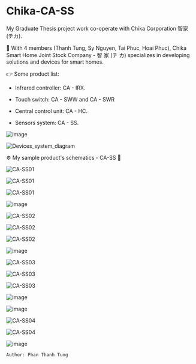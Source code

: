 # Chika-CA-SS

My Graduate Thesis project work co-operate with Chika Corporation 智家 (チカ).

📍 With 4 members (Thanh Tung, Sy Nguyen, Tai Phuc, Hoai Phuc), Chika Smart Home Joint Stock Company - 智 家 (チ カ) specializes in developing  solutions and devices for smart homes.

👉 Some product list:

- Infrared controller: CA - IRX.

- Touch switch: CA - SWW and CA - SWR

- Central control unit: CA - HC.

- Sensors system: CA - SS.


![image](https://user-images.githubusercontent.com/48848418/72683184-a8249100-3b07-11ea-97ea-71700537be0d.png)

![Devices_system_diagram](https://user-images.githubusercontent.com/48848418/76861317-fdbeb500-688e-11ea-8b7e-446db28426eb.png)


⚙️ My sample product's schematics - CA-SS 💎

![CA-SS01](https://user-images.githubusercontent.com/48848418/80554266-c51a0b80-89f6-11ea-86e3-54642cd17d30.png)

![CA-SS01](https://user-images.githubusercontent.com/48848418/77226211-273a5200-6ba9-11ea-8625-c65f81f064c0.png)

![CA-SS01](https://user-images.githubusercontent.com/48848418/78026736-55c4e380-7386-11ea-8e63-e8457d32dbdf.png)

![image](https://user-images.githubusercontent.com/48848418/80554325-ff83a880-89f6-11ea-9435-c32b392c4374.png)

![CA-SS02](https://user-images.githubusercontent.com/48848418/80554268-c9462900-89f6-11ea-8e9b-edd3d0b6d3ae.png)

![CA-SS02](https://user-images.githubusercontent.com/48848418/77226213-2acdd900-6ba9-11ea-9aae-31755f4da163.png)

![CA-SS02](https://user-images.githubusercontent.com/48848418/78026744-58bfd400-7386-11ea-89e4-1b81ee4b5879.png)

![image](https://user-images.githubusercontent.com/48848418/80554358-1629ff80-89f7-11ea-89c2-25f5cb66aa4e.png)

![CA-SS03](https://user-images.githubusercontent.com/48848418/80554272-cba88300-89f6-11ea-8199-fa54737e8b57.png)

![CA-SS03](https://user-images.githubusercontent.com/48848418/77226219-302b2380-6ba9-11ea-965a-808891f18759.png)

![CA-SS03](https://user-images.githubusercontent.com/48848418/78026746-5b222e00-7386-11ea-9688-af8ff13a3178.png)

![image](https://user-images.githubusercontent.com/48848418/80554329-03172f80-89f7-11ea-8f35-9b3fedb753c0.png)

![image](https://user-images.githubusercontent.com/48848418/80554419-47a2cb00-89f7-11ea-9e45-e6b3367e09bf.png)

![CA-SS04](https://user-images.githubusercontent.com/48848418/77226220-33261400-6ba9-11ea-8122-54c7a23afb1c.png)

![CA-SS04](https://user-images.githubusercontent.com/48848418/78026752-5cebf180-7386-11ea-9095-89e000118d05.png)

![image](https://user-images.githubusercontent.com/48848418/80554336-08747a00-89f7-11ea-878f-1a9ef603aa6e.png)

    Author: Phan Thanh Tung

